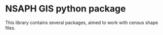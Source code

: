 # NSAPH GIS python package

This library contains several packages, aimed to work with census shape files.
